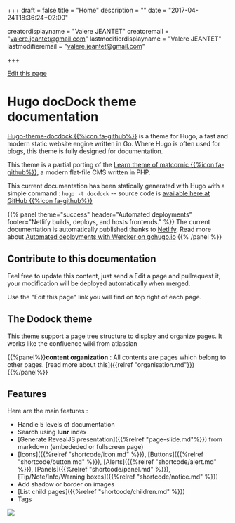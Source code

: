 +++
draft = false
title = "Home"
description = ""
date = "2017-04-24T18:36:24+02:00"


creatordisplayname = "Valere JEANTET"
creatoremail = "valere.jeantet@gmail.com"
lastmodifierdisplayname = "Valere JEANTET"
lastmodifieremail = "valere.jeantet@gmail.com"

+++

<span id="sidebar-toggle-span">
<a href="#" id="sidebar-toggle" data-sidebar-toggle=""><i class="fa fa-bars"></i></a>
</span>

<div id="top-github-link">
  <a class="github-link" href="https://github.com/vjeantet/hugo-theme-docdock/edit/master/exampleSite/content/_index.md" target="blank">
    <i class="fa fa-code-fork"></i> Edit this page</a>
</div>

# Hugo docDock theme documentation
[Hugo-theme-docdock {{%icon fa-github%}}](https://github.com/vjeantet/hugo-theme-docdock) is a theme for Hugo, a fast and modern static website engine written in Go. Where Hugo is often used for blogs, this theme is fully designed for documentation.

This theme is a partial porting of the [Learn theme of matcornic {{%icon fa-github%}}](https://github.com/matcornic/hugo-theme-learn), a modern flat-file CMS written in PHP.

This current documentation has been statically generated with Hugo with a simple command : `hugo -t docdock` -- source code is [available here at GitHub {{%icon fa-github%}}](https://github.com/vjeantet/hugo-theme-docDock-doc)



{{% panel theme="success" header="Automated deployments" footer="Netlify builds, deploys, and hosts  frontends." %}}
The current documentation is automatically published thanks to [Netlify](https://www.netlify.com/).
Read more about [Automated deployments with Wercker on gohugo.io](https://gohugo.io/tutorials/automated-deployments/)
{{% /panel %}}


## Contribute to this documentation
Feel free to update this content, just send a Edit a page and pullrequest it, your modification will be deployed automatically when merged.

Use the "Edit this page" link you will find on top right of each page.


## The Dodock theme
This theme support a page tree structure to display and organize pages.
It works like the confluence wiki from atlassian

{{%panel%}}**content organization** : All contents are pages which belong to other pages. [read more about this]({{relref "organisation.md"}}) {{%/panel%}}

## Features
Here are the main features :

* Handle 5 levels of documentation
* Search using **lunr** index
* [Generate RevealJS presentation]({{%relref "page-slide.md"%}}) from markdown (embededed or fullscreen page)
* [Icons]({{%relref "shortcode/icon.md" %}}), [Buttons]({{%relref "shortcode/button.md" %}}), [Alerts]({{%relref "shortcode/alert.md" %}}), [Panels]({{%relref "shortcode/panel.md" %}}), [Tip/Note/Info/Warning boxes]({{%relref "shortcode/notice.md" %}})
* Add shadow or border on images
* [List child pages]({{%relref "shortcode/children.md" %}})
* Tags


![](https://raw.githubusercontent.com/vjeantet/hugo-theme-docdock/master/images/tn.png?classes=border,shadow)